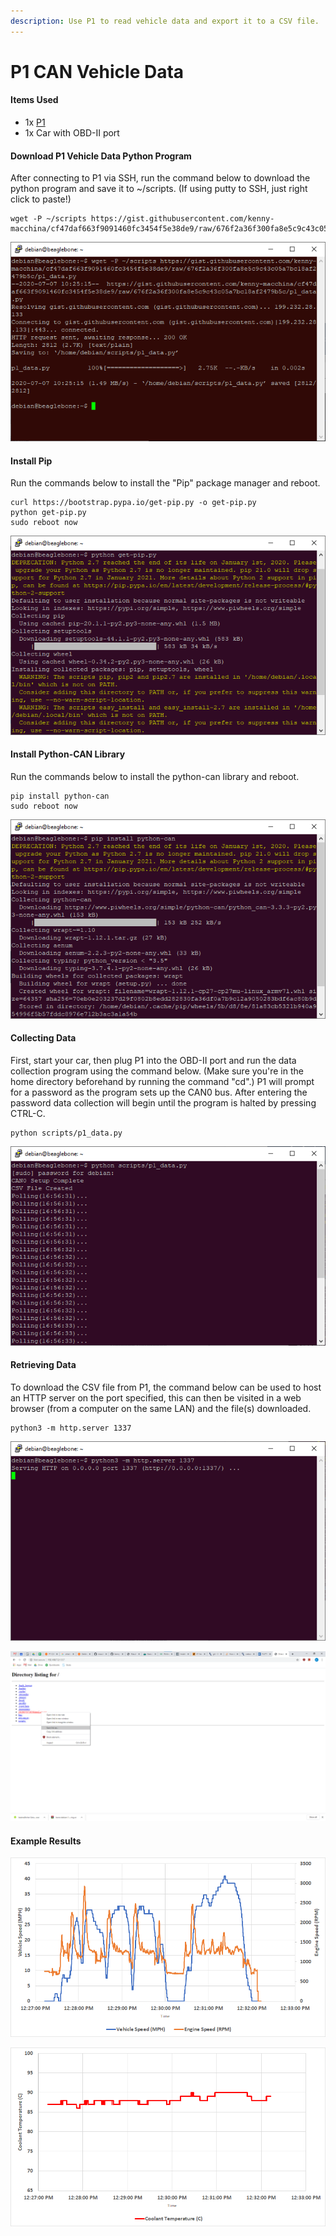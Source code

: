 ```yaml
---
description: Use P1 to read vehicle data and export it to a CSV file.
---
```


# P1 CAN Vehicle Data

#### Items Used

* 1x [P1](https://www.macchina.cc/catalog/p1-boards/p1-under-dash)
* 1x Car with OBD-II port

#### Download P1 Vehicle Data Python Program

After connecting to P1 via SSH, run the command below to download the python program and save it to ~/scripts. \(If using putty to SSH, just right click to paste!\)

```text
wget -P ~/scripts https://gist.githubusercontent.com/kenny-macchina/cf47daf663f9091460fc3454f5e38de9/raw/676f2a36f300fa8e5c9c43c05a7bc18af2479b5c/p1_data.py
```

![Downloading the python program](../../.gitbook/assets/wget.png)

#### Install Pip

Run the commands below to install the "Pip" package manager and reboot.

```text
curl https://bootstrap.pypa.io/get-pip.py -o get-pip.py
python get-pip.py
sudo reboot now
```

![Installing Pip, curl and reboot not shown.](../../.gitbook/assets/pip2.png)

#### Install Python-CAN Library

Run the commands below to install the python-can library and reboot.

```text
pip install python-can
sudo reboot now
```

![Installing python-can, reboot not shown.](../../.gitbook/assets/python-can.png)

#### Collecting Data

First, start your car, then plug P1 into the OBD-II port and run the data collection program using the command below. \(Make sure you're in the home directory beforehand by running the command "cd".\) P1 will prompt for a password as the program sets up the CAN0 bus. After entering the password data collection will begin until the program is halted by pressing CTRL-C.

```text
python scripts/p1_data.py
```

![Terminal while data collection is running](../../.gitbook/assets/collect.png)

#### Retrieving Data

To download the CSV file from P1, the command below can be used to host an HTTP server on the port specified, this can then be visited in a web browser \(from a computer on the same LAN\) and the file\(s\) downloaded.

```text
python3 -m http.server 1337
```

![Hosting the HTTP server](../../.gitbook/assets/http.png)

![Retrieving the file from a browser](../../.gitbook/assets/http2.png)

#### Example Results

![Vehicle and engine speed for a short drive around the block](../../.gitbook/assets/graph.png)

![Coolant temperature from the same test drive](../../.gitbook/assets/graph2.png)

